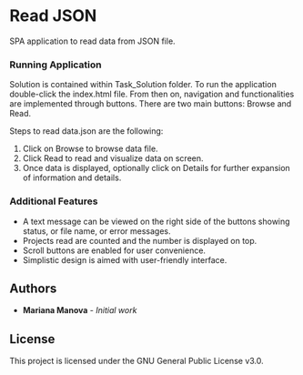 # Read JSON

SPA application to read data from JSON file.

### Running Application

Solution is contained within Task_Solution folder. To run the application double-click the index.html file. From then on, navigation and functionalities are implemented through buttons. There are two main buttons: Browse and Read.

Steps to read data.json are the following:
1. Click on Browse to browse data file.
2. Click Read to read and visualize data on screen.
3. Once data is displayed, optionally click on Details for further expansion of information and details.

### Additional Features

 * A text message can be viewed on the right side of the buttons showing status, or file name, or error messages.
 * Projects read are counted and the number is displayed on top. 
 * Scroll buttons are enabled for user convenience.
 * Simplistic design is aimed with user-friendly interface.

## Authors

* **Mariana Manova** - *Initial work*

## License

This project is licensed under the GNU General Public License v3.0.
